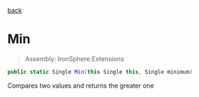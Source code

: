 ﻿

[back](/IronSphere.Extensions/types/FloatExtension)

# Min

> Assembly: IronSphere.Extensions

```csharp
public static Single Min(this Single this, Single minimum)
```

Compares two values and returns the greater one

 